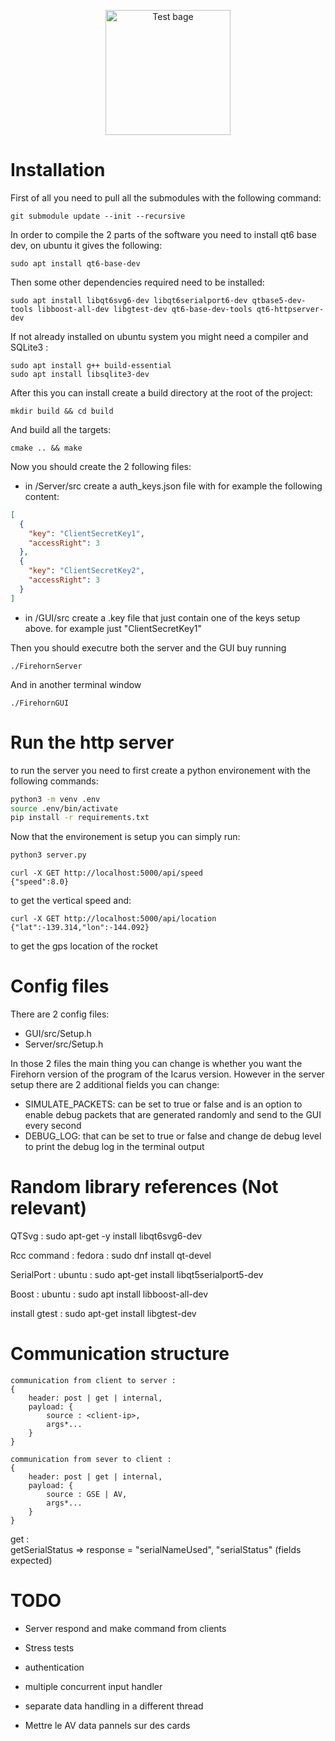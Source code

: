 <p align="center">
    <img width="200" src="https://github.com/EPFLRocketTeam/2024_C_GS_CONTROL/actions/workflows/main.yml/badge.svg" alt="Test bage">
</p>

# Installation

First of all you need to pull all the submodules with the following command:

```shell
git submodule update --init --recursive
```

In order to compile the 2 parts of the software you need to install qt6 base dev, on ubuntu it gives the following:

```shell
sudo apt install qt6-base-dev
```

Then some other dependencies required need to be installed:

```shell
sudo apt install libqt6svg6-dev libqt6serialport6-dev qtbase5-dev-tools libboost-all-dev libgtest-dev qt6-base-dev-tools qt6-httpserver-dev
```

If not already installed on ubuntu system you might need a compiler and SQLite3 :

```shell
sudo apt install g++ build-essential
sudo apt install libsqlite3-dev
```

After this you can install create a build directory at the root of the project:

```shell
mkdir build && cd build
```

And build all the targets:

```shell
cmake .. && make
```

Now you should create the 2 following files:

- in /Server/src create a auth_keys.json file with for example the following content:

```json
[
  {
    "key": "ClientSecretKey1",
    "accessRight": 3
  },
  {
    "key": "ClientSecretKey2",
    "accessRight": 3
  }
]
```

- in /GUI/src create a .key file that just contain one of the keys setup above. for example just "ClientSecretKey1"

Then you should executre both the server and the GUI buy running

```shell
./FirehornServer
```

And in another terminal window

```shell
./FirehornGUI
```

# Run the http server

to run the server you need to first create a python environement with the following commands:

```sh
python3 -m venv .env
source .env/bin/activate
pip install -r requirements.txt
```

Now that the environement is setup you can simply run:

```sh
python3 server.py
```

```
curl -X GET http://localhost:5000/api/speed
{"speed":8.0}
```

to get the vertical speed and:

```
curl -X GET http://localhost:5000/api/location
{"lat":-139.314,"lon":-144.092}
```

to get the gps location of the rocket

# Config files

There are 2 config files:

- GUI/src/Setup.h
- Server/src/Setup.h

In those 2 files the main thing you can change is whether you want the Firehorn version of the program of the Icarus version.
However in the server setup there are 2 additional fields you can change:

- SIMULATE_PACKETS: can be set to true or false and is an option to enable debug packets that are generated randomly and send to the GUI every second
- DEBUG_LOG: that can be set to true or false and change de debug level to print the debug log in the terminal output

# Random library references (Not relevant)

QTSvg : sudo apt-get -y install libqt6svg6-dev

Rcc command : fedora : sudo dnf install qt-devel

SerialPort : ubuntu : sudo apt-get install libqt5serialport5-dev

Boost : ubuntu : sudo apt install libboost-all-dev

install gtest : sudo apt-get install libgtest-dev

# Communication structure

```
communication from client to server :
{
    header: post | get | internal,
    payload: {
        source : <client-ip>,
        args*...
    }
}

communication from sever to client :
{
    header: post | get | internal,
    payload: {
        source : GSE | AV,
        args*...
    }
}
```

get :  
 getSerialStatus => response = "serialNameUsed", "serialStatus" (fields expected)

# TODO

- Server respond and make command from clients
- Stress tests
- authentication
- multiple concurrent input handler
- separate data handling in a different thread

- Mettre le AV data pannels sur des cards
